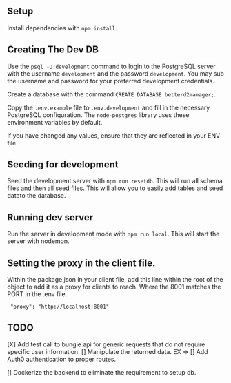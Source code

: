## Setup

Install dependencies with `npm install`.

## Creating The Dev DB

Use the `psql -U development` command to login to the PostgreSQL server with the username `development` and the password `development`. You may sub the username and password for your preferred development credentials.

Create a database with the command `CREATE DATABASE betterd2manager;`. 

Copy the `.env.example` file to `.env.development` and fill in the necessary PostgreSQL configuration. The `node-postgres` library uses these environment variables by default.

If you have changed any values, ensure that they are reflected in your ENV file.

## Seeding for development

Seed the development server with `npm run resetdb`. This will run all schema files and then all seed files. This will allow you to easily add tables and seed datato the database.

## Running dev server

Run the server in development mode with `npm run local`. This will start the server with nodemon.

## Setting the proxy in the client file.

Within the package.json in your client file, add this line within the root of the object to add it as a proxy for clients to reach. Where the 8001 matches the PORT in the .env file.

```
 "proxy": "http://localhost:8001"
```


## TODO 
[X] Add test call to bungie api for generic requests that do not require specific user information.
  [] Manipulate the returned data. EX => 
[] Add Auth0 authentication to proper routes.

[] Dockerize the backend to eliminate the requirement to setup db.